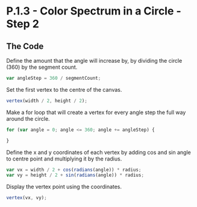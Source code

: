 # P.1.3 - Color Spectrum in a Circle - Step 2

## The Code

Define the amount that the angle will increase by, by dividing the circle (360) by the segment count.

```js
var angleStep = 360 / segmentCount;
```

Set the first vertex to the centre of the canvas.

```js
vertex(width / 2, height / 2);
```

Make a for loop that will create a vertex for every angle step the full way around the circle.

```js
for (var angle = 0; angle <= 360; angle += angleStep) {

}
```

Define the x and y coordinates of each vertex by adding cos and sin angle to centre point and multiplying it by the radius.

```js
var vx = width / 2 + cos(radians(angle)) * radius;
var vy = height / 2 + sin(radians(angle)) * radius;
```

Display the vertex point using the coordinates.

```js
vertex(vx, vy);
```
